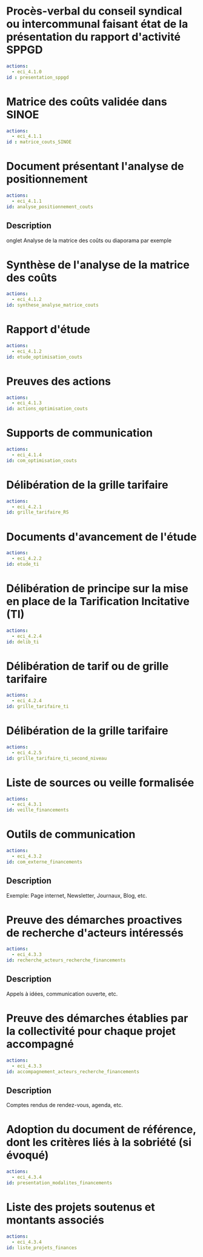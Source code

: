 <!--# Dernier rapport annuel d'activité SPPGD présenté en conseil
```yaml
actions: 
  - eci_4.1.0
```
## Description
Pour les audits d’une année N, disposer au moins du rapport N-2.
Le rapport est un vrai document d’information du public et non un simple document de communication. Vous trouverez <a href="https://expertises.ademe.fr/professionnels/collectivites/integrer-lenvironnement-domaines-dintervention/dechets/connaitre/dossier/acceder-donnees/rapport-service-public-prevention-gestion-dechets-menagers-assimiles">ici une page d’information</a> sur le rapport du service public
de prévention et de gestion des déchets ménagers et assimilés et les exigences associées.
Preuve identique à la eci_2.2.0 / 2.4.3 et cae_1.2.3.1 et 3.3.5.3 -->

# Procès-verbal du conseil syndical ou intercommunal faisant état de la présentation du rapport d'activité SPPGD
```yaml
actions: 
  - eci_4.1.0
id : presentation_sppgd
```

# Matrice des coûts validée dans SINOE
```yaml
actions: 
  - eci_4.1.1
id : matrice_couts_SINOE
```

# Document présentant l'analyse de positionnement 
```yaml
actions: 
  - eci_4.1.1
id: analyse_positionnement_couts
```
## Description
onglet Analyse de la matrice des coûts ou diaporama par exemple

# Synthèse de l'analyse de la matrice des coûts
```yaml
actions: 
  - eci_4.1.2
id: synthese_analyse_matrice_couts
```

# Rapport d'étude
```yaml
actions: 
  - eci_4.1.2
id: etude_optimisation_couts
```

# Preuves des actions
```yaml
actions: 
  - eci_4.1.3
id: actions_optimisation_couts
```

# Supports de communication
```yaml
actions: 
  - eci_4.1.4
id: com_optimisation_couts
```

# Délibération de la grille tarifaire
```yaml
actions: 
  - eci_4.2.1
id: grille_tarifaire_RS
```

# Documents d'avancement de l'étude
```yaml
actions: 
  - eci_4.2.2
id: etude_ti
```

<!--# Délibération de la grille tarifaire
```yaml
actions: 
  - eci_4.2.3
```
Preuve identique à la eci_4.2.1 -->

# Délibération de principe sur la mise en place de la Tarification Incitative (TI)
```yaml
actions: 
  - eci_4.2.4
id: delib_ti
```

# Délibération de tarif ou de grille tarifaire
```yaml
actions: 
  - eci_4.2.4
id: grille_tarifaire_ti
```

# Délibération de la grille tarifaire
```yaml
actions: 
  - eci_4.2.5
id: grille_tarifaire_ti_second_niveau
```

# Liste de sources ou veille formalisée
```yaml
actions: 
  - eci_4.3.1
id: veille_financements
```

# Outils de communication 
```yaml
actions: 
  - eci_4.3.2
id: com_externe_financements
```
## Description
Exemple: Page internet, Newsletter, Journaux, Blog, etc.

# Preuve des démarches proactives de recherche d'acteurs intéressés 
```yaml
actions: 
  - eci_4.3.3
id: recherche_acteurs_recherche_financements
```
## Description
Appels à idées, communication ouverte, etc.

# Preuve des démarches établies par la collectivité pour chaque projet accompagné 
```yaml
actions: 
  - eci_4.3.3
id: accompagnement_acteurs_recherche_financements
```
## Description
Comptes rendus de rendez-vous, agenda, etc.

# Adoption du document de référence, dont les critères liés à la sobriété (si évoqué)
```yaml
actions: 
  - eci_4.3.4
id: presentation_modalites_financements
```

# Liste des projets soutenus et montants associés
```yaml
actions: 
  - eci_4.3.4
id: liste_projets_finances
```
